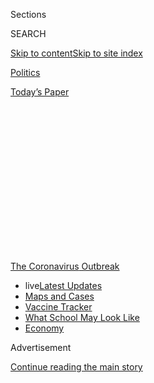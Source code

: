<div id="app">

<div>

<div>

<div>

<div class="NYTAppHideMasthead css-1q2w90k e1suatyy0">

<div class="section css-ui9rw0 e1suatyy2">

<div class="css-eph4ug er09x8g0">

<div class="css-6n7j50">

</div>

<span class="css-1dv1kvn">Sections</span>

<div class="css-10488qs">

<span class="css-1dv1kvn">SEARCH</span>

</div>

[Skip to content](#site-content)[Skip to site
index](#site-index)

</div>

<div id="masthead-section-label" class="css-1wr3we4 eaxe0e00">

[Politics](https://www.nytimes.com/section/politics)

</div>

<div class="css-10698na e1huz5gh0">

</div>

</div>

<div id="masthead-bar-one" class="section hasLinks css-15hmgas e1csuq9d3">

<div class="css-uqyvli e1csuq9d0">

</div>

<div class="css-1uqjmks e1csuq9d1">

</div>

<div class="css-9e9ivx">

[](https://myaccount.nytimes.com/auth/login?response_type=cookie&client_id=vi)

</div>

<div class="css-1bvtpon e1csuq9d2">

[Today’s
Paper](https://www.nytimes.com/section/todayspaper)

</div>

</div>

</div>

</div>

<div data-aria-hidden="false">

<div id="site-content" data-role="main">

<div>

<div class="css-1aor85t" style="opacity:0.000000001;z-index:-1;visibility:hidden">

<div class="css-1hqnpie">

<div class="css-epjblv">

<span class="css-17xtcya">[Politics](/section/politics)</span><span class="css-x15j1o">|</span><span class="css-fwqvlz">Government
Carries Out First Federal Execution in 17
Years</span>

</div>

<div class="css-k008qs">

<div class="css-1iwv8en">

<span class="css-18z7m18"></span>

<div>

</div>

</div>

<span class="css-1n6z4y">https://nyti.ms/2ZtqmQZ</span>

<div class="css-1705lsu">

<div class="css-4xjgmj">

<div class="css-4skfbu" data-role="toolbar" data-aria-label="Social Media Share buttons, Save button, and Comments Panel with current comment count" data-testid="share-tools">

  - 
  - 
  - 
  - 
    
    <div class="css-6n7j50">
    
    </div>

  - 
  - 

</div>

</div>

</div>

</div>

</div>

</div>

<div id="NYT_TOP_BANNER_REGION" class="css-13pd83m">

<div>

<div id="styln-prism-menu-1592847958612" class="section interactive-content interactive-size-medium css-1edisqu">

<div class="css-17ih8de interactive-body">

<div id="scroll-container" class="css-1gj85ro">

[<span class="styln-title-wrap"><span class="css-1pje3qr">The
Coronavirus</span><span class="css-1pje3qr">
Outbreak</span></span>](https://www.nytimes.com/news-event/coronavirus?action=click&pgtype=Article&state=default&region=TOP_BANNER&context=storylines_menu)

  - <span class="css-kqxiym" data-emphasize="true">live</span>[Latest
    Updates](https://www.nytimes.com/2020/08/01/world/coronavirus-covid-19.html?action=click&pgtype=Article&state=default&region=TOP_BANNER&context=storylines_menu)
  - [Maps and
    Cases](https://www.nytimes.com/interactive/2020/us/coronavirus-us-cases.html?action=click&pgtype=Article&state=default&region=TOP_BANNER&context=storylines_menu)
  - [Vaccine
    Tracker](https://www.nytimes.com/interactive/2020/science/coronavirus-vaccine-tracker.html?action=click&pgtype=Article&state=default&region=TOP_BANNER&context=storylines_menu)
  - [What School May Look
    Like](https://www.nytimes.com/interactive/2020/07/29/us/schools-reopening-coronavirus.html?action=click&pgtype=Article&state=default&region=TOP_BANNER&context=storylines_menu)
  - [Economy](https://www.nytimes.com/live/2020/07/31/business/stock-market-today-coronavirus?action=click&pgtype=Article&state=default&region=TOP_BANNER&context=storylines_menu)

</div>

</div>

</div>

</div>

</div>

<div id="top-wrapper" class="css-1sy8kpn">

<div id="top-slug" class="css-l9onyx">

Advertisement

</div>

[Continue reading the main
story](#after-top)

<div class="ad top-wrapper" style="text-align:center;height:100%;display:block;min-height:250px">

<div id="top" class="place-ad" data-position="top" data-size-key="top">

</div>

</div>

<div id="after-top">

</div>

</div>

<div>

<div id="sponsor-wrapper" class="css-1hyfx7x">

<div id="sponsor-slug" class="css-19vbshk">

Supported by

</div>

[Continue reading the main
story](#after-sponsor)

<div id="sponsor" class="ad sponsor-wrapper" style="text-align:center;height:100%;display:block">

</div>

<div id="after-sponsor">

</div>

</div>

<div class="css-186x18t">

</div>

<div class="css-1vkm6nb ehdk2mb0">

# Government Carries Out First Federal Execution in 17 Years

</div>

Hours after a 5-to-4 vote by the Supreme Court, Daniel Lewis Lee was put
to death by lethal injection in Terre Haute, Ind., for his role in the
1996 murder of a family of three.

<div class="css-79elbk" data-testid="photoviewer-wrapper">

<div class="css-z3e15g" data-testid="photoviewer-wrapper-hidden">

</div>

<div class="css-1a48zt4 ehw59r15" data-testid="photoviewer-children">

![<span class="css-16f3y1r e13ogyst0" data-aria-hidden="true">Protesters
demonstrate against the death penalty outside the federal penitentiary
in Terre Haute, Ind., where Daniel Lee Lewis was held on
Monday.</span><span class="css-cnj6d5 e1z0qqy90" itemprop="copyrightHolder"><span class="css-1ly73wi e1tej78p0">Credit...</span><span><span>Bryan
Woolston/Reuters</span></span></span>](https://static01.nyt.com/images/2020/07/14/us/politics/14dc-execution1/merlin_174534225_c73d2cd2-782c-4c9a-8da1-ccaf23306673-articleLarge.jpg?quality=75&auto=webp&disable=upscale)

</div>

</div>

<div class="css-18e8msd">

<div class="css-vp77d3 epjyd6m0">

<div class="css-1baulvz">

By <span class="css-1baulvz last-byline" itemprop="name">Hailey
Fuchs</span>

</div>

</div>

  - 
    
    <div class="css-ld3wwf e16638kd2">
    
    July 14,
    2020
    
    </div>

  - 
    
    <div class="css-4xjgmj">
    
    <div class="css-d8bdto" data-role="toolbar" data-aria-label="Social Media Share buttons, Save button, and Comments Panel with current comment count" data-testid="share-tools">
    
      - 
      - 
      - 
      - 
        
        <div class="css-6n7j50">
        
        </div>
    
      - 
      - 
    
    </div>
    
    </div>

</div>

</div>

<div class="section meteredContent css-1r7ky0e" name="articleBody" itemprop="articleBody">

<div class="css-1fanzo5 StoryBodyCompanionColumn">

<div class="css-53u6y8">

WASHINGTON — Hours after the Supreme Court
[rejected](https://www.nytimes.com/2020/07/12/us/politics/execution-daniel-lewis-lee.html)
a last-minute legal challenge on a 5-to-4 vote, the Justice Department
put a man to death for his role in the 1996 murder of a family of three,
the first [federal
execution](https://www.nytimes.com/2020/07/16/us/politics/wesley-ira-purkey-executed.html)
in more than 17 years.

The death row prisoner, [Daniel Lewis
Lee](https://www.nytimes.com/2019/10/29/us/arkansas-federal-death-penalty.html),
47, a former white supremacist who renounced his ties to that movement,
was executed by lethal injection at the federal penitentiary in Terre
Haute, Ind., the Bureau of Prisons said. He is the first of three
federal inmates scheduled for execution this week.

Mr. Lee’s death ended an informal moratorium on federal capital
punishment.

The Trump administration
[announced](https://www.justice.gov/opa/pr/executions-scheduled-four-federal-inmates-convicted-murdering-children)
last summer its intention to resume the federal death penalty and to
employ a new procedure to carry it out — using a single drug,
pentobarbital — after several botched executions by lethal injection
renewed scrutiny of capital punishment.

But up until the final hours before Mr. Lee’s death, the government had
to fight off legal challenges based on use of the single-drug technique
and the complications of carrying out the death penalty [during a
pandemic](https://www.nytimes.com/2020/06/30/us/politics/federal-executions-pandemic.html).

</div>

</div>

<div class="css-1fanzo5 StoryBodyCompanionColumn">

<div class="css-53u6y8">

On Monday, a federal judge had delayed the execution, saying that
questions about the constitutionality of the lethal injection procedure
had not been fully litigated.

The Justice Department immediately appealed the ruling by Judge Tanya S.
Chutkan of the United States District Court in Washington. In issuing a
[preliminary
injunction](https://ecf.dcd.uscourts.gov/cgi-bin/show_public_doc?2019mc0145-135)
against the execution of Mr. Lee, Judge Chutkan cited the “extreme pain
and needless suffering” that could result from the lethal injection
protocol the government planned to use.

The Supreme Court’s [unsigned 5-to-4
ruling](https://www.supremecourt.gov/opinions/19pdf/20a8_970e.pdf) early
Tuesday morning said pentobarbital had been used in over 100 executions
“without incident” and had been upheld by the Supreme Court and
appeals courts.

“The plaintiffs in this case have not made the showing required to
justify last-minute intervention by a federal court,” the unsigned order
said, quoting from a [decision last
year](https://www.supremecourt.gov/opinions/18pdf/17-8151_1qm2.pdf).
“‘Last-minute stays’ like that issued this morning ‘should be the
extreme exception, not the norm.’”

The court said it was its responsibility “to ensure that
method-of-execution challenges to lawfully issued sentences are resolved
fairly and expeditiously,” so that “the question of capital punishment”
can remain with “the people and their representatives, not the courts,
to resolve.”

</div>

</div>

<div class="css-1fanzo5 StoryBodyCompanionColumn">

<div class="css-53u6y8">

In dissent, Justice Stephen G. Breyer, joined by Justice Ruth Bader
Ginsburg, repeated their [longstanding
doubts](https://www.nytimes.com/2015/11/04/us/politics/death-penalty-opponents-split-over-taking-issue-to-supreme-court.html)
about the constitutionality of the death penalty. “The resumption of
federal executions promises to provide examples that illustrate the
difficulties of administering the death penalty consistent with the
Constitution,” he wrote.

</div>

</div>

<div class="css-79elbk" data-testid="photoviewer-wrapper">

<div class="css-z3e15g" data-testid="photoviewer-wrapper-hidden">

</div>

<div class="css-1a48zt4 ehw59r15" data-testid="photoviewer-children">

![<span class="css-16f3y1r e13ogyst0" data-aria-hidden="true">Attorney
General William P. Barr looking at news articles about Mr. Lewis on his
phone on Monday at the White
House.</span><span class="css-cnj6d5 e1z0qqy90" itemprop="copyrightHolder"><span class="css-1ly73wi e1tej78p0">Credit...</span><span>Doug
Mills/The New York
Times</span></span>](https://static01.nyt.com/images/2020/07/14/us/politics/14dc-execution2/merlin_174529788_3a262795-6f57-4ac4-b98a-04a37697c497-articleLarge.jpg?quality=75&auto=webp&disable=upscale)

</div>

</div>

<div class="css-1fanzo5 StoryBodyCompanionColumn">

<div class="css-53u6y8">

In a second dissent, Justice Sonia Sotomayor, joined by Justices
Ginsburg and Elena Kagan, said the court had acted with dangerous haste.

“Today’s decision illustrates just how grave the consequences of such
accelerated decision making can be,” Justice Sotomayor wrote. “The court
forever deprives respondents of their ability to press a constitutional
challenge to their lethal injections, and prevents lower courts from
reviewing that
challenge.”

<div id="NYT_MAIN_CONTENT_1_REGION" class="css-9tf9ac">

<div>

<div id="styln-covid-updates-world" class="section interactive-content interactive-size-medium css-1ftcdic">

<div class="css-17ih8de interactive-body">

<div id="styln-briefing-block" data-asset-id="QXJ0aWNsZTpueXQ6Ly9hcnRpY2xlLzhiMjRmNTQ0LWVhMmUtNTlmNC1hMDZiLTM0YWI3YTlmN2E4YQ==">

<div class="briefing-block-header-section">

# [Latest Updates: Global Coronavirus Outbreak](https://www.nytimes.com/2020/08/01/world/coronavirus-covid-19.html?action=click&pgtype=Article&state=default&region=MAIN_CONTENT_1&context=storylines_live_updates)

<div class="briefing-block-ts">

Updated 2020-08-02T10:04:29.623Z

</div>

</div>

  - [The U.S. reels as July cases more than double the total of any
    other
    month.](https://www.nytimes.com/2020/08/01/world/coronavirus-covid-19.html?action=click&pgtype=Article&state=default&region=MAIN_CONTENT_1&context=storylines_live_updates#link-34047410)
  - [Top U.S. officials work to break an impasse over the federal
    jobless
    benefit.](https://www.nytimes.com/2020/08/01/world/coronavirus-covid-19.html?action=click&pgtype=Article&state=default&region=MAIN_CONTENT_1&context=storylines_live_updates#link-780ec966)
  - [Its outbreak untamed, Melbourne goes into even greater
    lockdown.](https://www.nytimes.com/2020/08/01/world/coronavirus-covid-19.html?action=click&pgtype=Article&state=default&region=MAIN_CONTENT_1&context=storylines_live_updates#link-2bc8948)

<div class="briefing-block-footer">

<div class="briefing-block-footer-meta">

[See more
updates](https://www.nytimes.com/2020/08/01/world/coronavirus-covid-19.html?action=click&pgtype=Article&state=default&region=MAIN_CONTENT_1&context=storylines_live_updates)

</div>

<div class="briefing-block-briefinglinks">

<span>More live coverage:</span>
[Markets](https://www.nytimes.com/live/2020/07/31/business/stock-market-today-coronavirus?action=click&pgtype=Article&state=default&region=MAIN_CONTENT_1&context=storylines_live_updates)

</div>

</div>

</div>

</div>

</div>

</div>

</div>

Last month, the [Supreme Court let
stand](https://www.nytimes.com/2020/06/29/us/supreme-court-executions.html)
an appeals court ruling that found the government was in compliance with
the [Federal Death Penalty Act
of 1994](https://www.law.cornell.edu/uscode/text/18/3596), which
requires executions to be carried out “in the manner prescribed by the
law of the state in which the sentence is imposed.” Judge Chutkan had
[found](https://src.bna.com/MZD?_ga=2.258585482.1273884090.1575491003-907374773.1567693399)
the government in violation of the law.

Last week, family members of Mr. Lee’s victims sued the Justice
Department, arguing that traveling to the execution site would put them
at risk of contracting the coronavirus. A district court agreed and
[granted a temporary
delay](https://www.nytimes.com/2020/07/10/us/politics/first-federal-execution-delay.html)
in the execution. Late Sunday, the U.S. Court of Appeals for the Seventh
Circuit [reversed that
decision](https://www.nytimes.com/2020/07/12/us/politics/execution-daniel-lewis-lee.html).
The Supreme Court also declined the family members’ petition early
Tuesday morning.

According to his lawyers, Mr. Lee was strapped to a gurney for the final
four hours of his life, while the legal challenges played out.

</div>

</div>

<div class="css-1fanzo5 StoryBodyCompanionColumn">

<div class="css-53u6y8">

Two men stood beside him in the execution chamber, a U.S. Marshal and a
spiritual adviser, whom the Bureau of Prisons referred to as an
“Appalachian pagan minister.” Neither wore a mask.

“I didn’t do it,” Mr. Lee said, according to a report from journalists
who were at the scene. “I’ve made a lot of mistakes in my life, but I’m
not a murderer.” He claimed the judge in his trial in Arkansas
overlooked DNA evidence that proved he was across the country at the
time of the murders.

After a senior bureau official told him that he was to be put to death,
Mr. Lee shook his head. As the drug was administered to his veins, he
raised his head to look around. Then his breaths became heavy. In just a
few short moments, his chest remained still, his lips turned blue, and
his fingers became ashy. He was pronounced dead at 8:07 a.m.

The federal government is scheduled to carry out two more executions
this week. A court has issued a [temporary
stay](http://media.ca7.uscourts.gov/cgi-bin/rssExec.pl?Submit=Display&Path=Y2020/D07-13/C:19-3318:J:PerCuriam:aut:T:npDp:N:2544729:S:0)
in the case of Wesley Ira Purkey, 68, whom the Justice Department
scheduled for execution on Wednesday for the 1998 killing and
dismembering of a teenage girl in Kansas City.

Dustin Lee Honken, 52, convicted of killing three adults and two young
girls in 1993, will be executed on Friday, barring any last-minute
stays. Another prisoner, Keith Dwayne Nelson, 46, will face execution in
August for the rape and murder of a 10-year-old girl in
1999.

<div id="NYT_MAIN_CONTENT_3_REGION" class="css-9tf9ac">

<div>

<div id="styln-prism-freeform-1594220623585" class="section interactive-content interactive-size-medium css-1ftcdic">

<div class="css-17ih8de interactive-body">

<div id="prism-freeform-block-62021" class="css-19mumt8" data-role="complementary" data-storyline="The Coronavirus Outbreak" data-truncated="true" tabindex="0">

<div class="css-a8d9oz">

<div class="css-eb027h">

[](https://www.nytimes.com/news-event/coronavirus?action=click&pgtype=Article&state=default&region=MAIN_CONTENT_3&context=storylines_faq)

### The Coronavirus Outbreak ›

#### Frequently Asked Questions

Updated July 27, 2020

  - #### Should I refinance my mortgage?
    
      - [It could be a good
        idea,](https://www.nytimes.com/article/coronavirus-money-unemployment.html?action=click&pgtype=Article&state=default&region=MAIN_CONTENT_3&context=storylines_faq)
        because mortgage rates have [never been
        lower.](https://www.nytimes.com/2020/07/16/business/mortgage-rates-below-3-percent.html?action=click&pgtype=Article&state=default&region=MAIN_CONTENT_3&context=storylines_faq)
        Refinancing requests have pushed mortgage applications to some
        of the highest levels since 2008, so be prepared to get in line.
        But defaults are also up, so if you’re thinking about buying a
        home, be aware that some lenders have tightened their standards.

  - #### What is school going to look like in September?
    
      - It is unlikely that many schools will return to a normal
        schedule this fall, requiring the grind of [online
        learning](https://www.nytimes.com/2020/06/05/us/coronavirus-education-lost-learning.html?action=click&pgtype=Article&state=default&region=MAIN_CONTENT_3&context=storylines_faq),
        [makeshift child
        care](https://www.nytimes.com/2020/05/29/us/coronavirus-child-care-centers.html?action=click&pgtype=Article&state=default&region=MAIN_CONTENT_3&context=storylines_faq)
        and [stunted
        workdays](https://www.nytimes.com/2020/06/03/business/economy/coronavirus-working-women.html?action=click&pgtype=Article&state=default&region=MAIN_CONTENT_3&context=storylines_faq)
        to continue. California’s two largest public school districts —
        Los Angeles and San Diego — said on July 13, that [instruction
        will be remote-only in the
        fall](https://www.nytimes.com/2020/07/13/us/lausd-san-diego-school-reopening.html?action=click&pgtype=Article&state=default&region=MAIN_CONTENT_3&context=storylines_faq),
        citing concerns that surging coronavirus infections in their
        areas pose too dire a risk for students and teachers. Together,
        the two districts enroll some 825,000 students. They are the
        largest in the country so far to abandon plans for even a
        partial physical return to classrooms when they reopen in
        August. For other districts, the solution won’t be an
        all-or-nothing approach. [Many
        systems](https://bioethics.jhu.edu/research-and-outreach/projects/eschool-initiative/school-policy-tracker/),
        including the nation’s largest, New York City, are devising
        [hybrid
        plans](https://www.nytimes.com/2020/06/26/us/coronavirus-schools-reopen-fall.html?action=click&pgtype=Article&state=default&region=MAIN_CONTENT_3&context=storylines_faq)
        that involve spending some days in classrooms and other days
        online. There’s no national policy on this yet, so check with
        your municipal school system regularly to see what is happening
        in your community.

  - #### Is the coronavirus airborne?
    
      - The coronavirus [can stay aloft for hours in tiny droplets in
        stagnant
        air](https://www.nytimes.com/2020/07/04/health/239-experts-with-one-big-claim-the-coronavirus-is-airborne.html?action=click&pgtype=Article&state=default&region=MAIN_CONTENT_3&context=storylines_faq),
        infecting people as they inhale, mounting scientific evidence
        suggests. This risk is highest in crowded indoor spaces with
        poor ventilation, and may help explain super-spreading events
        reported in meatpacking plants, churches and restaurants. [It’s
        unclear how often the virus is
        spread](https://www.nytimes.com/2020/07/06/health/coronavirus-airborne-aerosols.html?action=click&pgtype=Article&state=default&region=MAIN_CONTENT_3&context=storylines_faq)
        via these tiny droplets, or aerosols, compared with larger
        droplets that are expelled when a sick person coughs or sneezes,
        or transmitted through contact with contaminated surfaces, said
        Linsey Marr, an aerosol expert at Virginia Tech. Aerosols are
        released even when a person without symptoms exhales, talks or
        sings, according to Dr. Marr and more than 200 other experts,
        who [have outlined the evidence in an open letter to the World
        Health
        Organization](https://academic.oup.com/cid/article/doi/10.1093/cid/ciaa939/5867798).

  - #### What are the symptoms of coronavirus?
    
      - Common symptoms [include fever, a dry cough, fatigue and
        difficulty breathing or shortness of
        breath.](https://www.nytimes.com/article/symptoms-coronavirus.html?action=click&pgtype=Article&state=default&region=MAIN_CONTENT_3&context=storylines_faq)
        Some of these symptoms overlap with those of the flu, making
        detection difficult, but runny noses and stuffy sinuses are less
        common. [The C.D.C. has
        also](https://www.nytimes.com/2020/04/27/health/coronavirus-symptoms-cdc.html?action=click&pgtype=Article&state=default&region=MAIN_CONTENT_3&context=storylines_faq)
        added chills, muscle pain, sore throat, headache and a new loss
        of the sense of taste or smell as symptoms to look out for. Most
        people fall ill five to seven days after exposure, but symptoms
        may appear in as few as two days or as many as 14 days.

  - #### Does asymptomatic transmission of Covid-19 happen?
    
      - So far, the evidence seems to show it does. A widely cited
        [paper](https://www.nature.com/articles/s41591-020-0869-5)
        published in April suggests that people are most infectious
        about two days before the onset of coronavirus symptoms and
        estimated that 44 percent of new infections were a result of
        transmission from people who were not yet showing symptoms.
        Recently, a top expert at the World Health Organization stated
        that transmission of the coronavirus by people who did not have
        symptoms was “very rare,” [but she later walked back that
        statement.](https://www.nytimes.com/2020/06/09/world/coronavirus-updates.html?action=click&pgtype=Article&state=default&region=MAIN_CONTENT_3&context=storylines_faq#link-1f302e21)

<div id="styln-survey-component-62021" class="styln-survey-component" data-surveyname="faq" data-surveystoryline="coronavirus">

</div>

</div>

<div class="css-6mllg9">

</div>

<div class="css-pmm6ed">

<span class="css-5gimkt"></span>

</div>

</div>

</div>

</div>

</div>

</div>

</div>

On Tuesday, a federal judge in Indiana dismissed a suit brought by
spiritual advisers for Mr. Purkey and Mr. Honken that argued for a delay
on the grounds that their health could be jeopardized because of the
coronavirus crisis if they entered the Terre Haute penitentiary.

The Supreme Court struck down the death penalty in 1972, arguing that it
constituted “cruel and unusual punishment.” Four years later, it
reversed that decision, amid rising rates of violent crime. Since then,
some states have carried out regular executions, but only three men have
been put to death by the federal government. Most recently, Louis Jones
Jr. was executed in 2003 for the rape and murder of a female soldier.

</div>

</div>

<div class="css-1fanzo5 StoryBodyCompanionColumn">

<div class="css-53u6y8">

Although dozens of federal inmates have been sentenced to death during
the hiatus, 22 states and the District of Columbia have abolished
capital punishment altogether, and an additional three have
governor-imposed moratoriums.

President Trump has advocated the death penalty since well before he
entered the Oval Office. In 1989, he called for the Central Park Five, a
group of Latino and Black teenagers wrongly convicted of raping a
jogger, to be put to death. More recently, he has called for the death
penalty for drug dealers and those convicted of killing police officers.

His campaign has criticized his Democratic opponent, former Vice
President Joseph R. Biden Jr., for opposing capital punishment “[even
for white supremacist
murderers\!](https://twitter.com/TrumpWarRoom/status/1274050283098734593)”

The executions scheduled for the summer come amid a presidential
election, a pandemic and intensive attention on policing and criminal
justice after the death of George Floyd.

Critics of capital punishment argue that Black offenders and
perpetrators of white victims are disproportionately sentenced to death.
The four men scheduled to be executed this summer are white, but 42
percent of prisoners on federal death row are Black.

Despite the race of the four inmates chosen by the Justice Department,
Samuel Spital, the director of litigation for the N.A.A.C.P. Legal
Defense Fund, said the resumption of the federal death penalty would
have the greatest effect on Black and Latino prisoners.

“The system is infected with racism,” he said.

In the final years of Mr. Lee’s life, several members of his victims’
family — as well as the trial judge and prosecutor — pleaded with the
government to commute his sentence to life in prison without the
possibility of parole. His accomplice in the crime, described as the
mastermind during the trial, was not sentenced to death.

</div>

</div>

<div class="css-1fanzo5 StoryBodyCompanionColumn">

<div class="css-53u6y8">

“It is shameful that the government saw fit to carry out this execution
during a pandemic,” Ruth Friedman, Mr. Lee’s lawyer and the director of
the Federal Capital Habeas Project, said in a statement. “It is shameful
that the government saw fit to carry out this execution when counsel for
Danny Lee could not be present with him, and when the judges in his case
and even the family of his victims urged against it.”

Adam Liptak contributed reporting.

</div>

</div>

<div>

</div>

</div>

<div>

</div>

<div>

</div>

<div>

</div>

<div>

<div id="bottom-wrapper" class="css-1ede5it">

<div id="bottom-slug" class="css-l9onyx">

Advertisement

</div>

[Continue reading the main
story](#after-bottom)

<div id="bottom" class="ad bottom-wrapper" style="text-align:center;height:100%;display:block;min-height:90px">

</div>

<div id="after-bottom">

</div>

</div>

</div>

</div>

</div>

## Site Index

<div>

</div>

## Site Information Navigation

  - [© <span>2020</span> <span>The New York Times
    Company</span>](https://help.nytimes.com/hc/en-us/articles/115014792127-Copyright-notice)

<!-- end list -->

  - [NYTCo](https://www.nytco.com/)
  - [Contact
    Us](https://help.nytimes.com/hc/en-us/articles/115015385887-Contact-Us)
  - [Work with us](https://www.nytco.com/careers/)
  - [Advertise](https://nytmediakit.com/)
  - [T Brand Studio](http://www.tbrandstudio.com/)
  - [Your Ad
    Choices](https://www.nytimes.com/privacy/cookie-policy#how-do-i-manage-trackers)
  - [Privacy](https://www.nytimes.com/privacy)
  - [Terms of
    Service](https://help.nytimes.com/hc/en-us/articles/115014893428-Terms-of-service)
  - [Terms of
    Sale](https://help.nytimes.com/hc/en-us/articles/115014893968-Terms-of-sale)
  - [Site
    Map](https://spiderbites.nytimes.com)
  - [Help](https://help.nytimes.com/hc/en-us)
  - [Subscriptions](https://www.nytimes.com/subscription?campaignId=37WXW)

</div>

</div>

</div>

</div>
